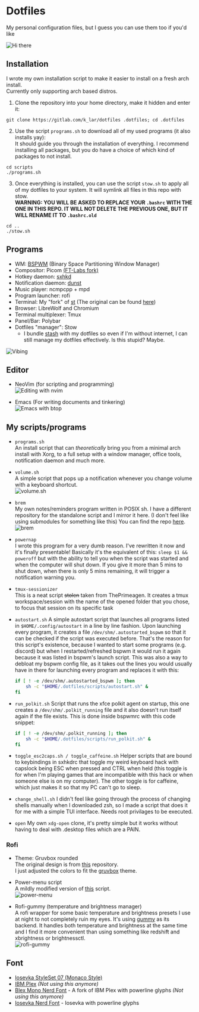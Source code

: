 # Dotfiles

My personal configuration files, but I guess you can use them too if you'd like 

![Hi there](https://gitlab.com/k_lar/dotfiles/uploads/e6b4124de77bbc0cf3f682f89e156e04/hi_there.gif)

## Installation

I wrote my own installation script to make it easier to install on a fresh arch install.  
Currently only supporting arch based distros.  

1. Clone the repository into your home directory, make it hidden and enter it:  
```console
git clone https://gitlab.com/k_lar/dotfiles .dotfiles; cd .dotfiles
```

2. Use the script `programs.sh` to download all of my used programs (it also installs yay):  
   It should guide you through the installation of everything. I recommend installing all packages,
   but you do have a choice of which kind of packages to not install.
```console
cd scripts
./programs.sh
```

3. Once everything is installed, you can use the script `stow.sh` to apply all of my dotfiles to
   your system. It will symlink all files in this repo with stow.  
   **WARNING: YOU WILL BE ASKED TO REPLACE YOUR `.bashrc` WITH THE ONE IN THIS REPO. IT WILL NOT DELETE
   THE PREVIOUS ONE, BUT IT WILL RENAME IT TO `.bashrc.old`**  
   
```console
cd ..
./stow.sh
```

## Programs

- WM: [BSPWM](https://github.com/baskerville/bspwm) (Binary Space Partitioning Window Manager)
- Compositor: Picom [(FT-Labs fork)](https://github.com/FT-Labs/picom)
- Hotkey daemon: [sxhkd](https://github.com/baskerville/sxhkd)
- Notification daemon: [dunst](https://github.com/dunst-project/dunst)
- Music player: ncmpcpp + mpd
- Program launcher: rofi
- Terminal: My "fork" of [st](https://gitlab.com/k_lar/st) (The original can be found [here](https://st.suckless.org/))
- Browser: LibreWolf and Chromium
- Terminal multiplexer: Tmux
- Panel/Bar: Polybar
- Dotfiles "manager": Stow
    * I bundle [stash](https://github.com/shawnohare/stash) with my dotfiles so even
    if I'm without internet, I can still manage my dotfiles effectively.
    Is this stupid? Maybe.  

![Vibing](https://gitlab.com/k_lar/dotfiles/uploads/64003ec095d10615a1d4dc1d864060b3/vibing.png)

## Editor

- NeoVim (for scripting and programming)  
![Editing with nvim](https://gitlab.com/k_lar/dotfiles/uploads/d494e0de1e03dddbd445ef0cb5a0b1d1/editing_vim.png)  

- Emacs (For writing documents and tinkering)  
![Emacs with btop](https://gitlab.com/k_lar/dotfiles/uploads/7e28969078a3c5eaa70c43132b9e25a0/emacs_btop_git.png)  

## My scripts/programs

- `programs.sh`  
  An install script that can *theoretically* bring you from a minimal arch install with Xorg, to a
  full setup with a window manager, office tools, notification daemon and much more.  

- `volume.sh`  
  A simple script that pops up a notification whenever you change volume with a keyboard shortcut.  
  ![volume.sh](https://gitlab.com/k_lar/dotfiles/uploads/628a0dbaacb5c6b26e56a399b63561bb/volume.gif)  

- `brem`  
  My own notes/reminders program written in POSIX sh. I have a different repository for the
  standalone script and I mirror it here. (I don't feel like using submodules for something like
  this) You can find the repo [here](https://gitlab.com/k_lar/brem).  
  ![brem](https://gitlab.com/k_lar/dotfiles/uploads/5906f9d2e7f1e5e0779f9eab46df1409/brem.png)  

- `powernap`  
  I wrote this program for a very dumb reason. I've rewritten it now and it's finally presentable!
  Basically it's the equivalent of this: `sleep $1 && poweroff` but with the ability to tell you
  when the script was started and when the computer will shut down. If you give it more than 5 mins
  to shut down, when there is only 5 mins remaining, it will trigger a notification warning you.  

- `tmux-sessionizer`  
  This is a neat script ~~stolen~~ taken from ThePrimeagen. It creates a tmux workspace/session with
  the name of the opened folder that you chose, to focus that session on its specific task

- `autostart.sh`
  A simple autostart script that launches all programs listed in `$HOME/.config/autostart` in a line
  by line fashion. Upon launching every program, it creates a file `/dev/shm/.autostarted_bspwm` so
  that it can be checked if the script was executed before. That's the reason for this script's
  existence, because I wanted to start some programs (e.g. discord) but when I restarted/refreshed
  bspwm it would run it again because it was listed in bspwm's launch script. This was also a way to
  debloat my bspwm config file, as it takes out the lines you would usually have in there for
  launching every program and replaces it with this:  
  ```bash
  if [ ! -e /dev/shm/.autostarted_bspwm ]; then
      sh -c "$HOME/.dotfiles/scripts/autostart.sh" &
  fi
  ```

- `run_polkit.sh`
  Script that runs the xfce polkit agent on startup, this one creates a `/dev/shm/.polkit_running`
  file and it also doesn't run itself again if the file exists. This is done inside bspwmrc with
  this code snippet:  
  ```bash
  if [ ! -e /dev/shm/.polkit_running ]; then
      sh -c "$HOME/.dotfiles/scripts/run_polkit.sh" &
  fi
  ```

- `toggle_esc2caps.sh / toggle_caffeine.sh`
  Helper scripts that are bound to keybindings in sxhkdrc that toggle my weird keyboard hack with
  capslock being ESC when pressed and CTRL when held (this toggle is for when I'm playing games that
  are incompatible with this hack or when someone else is on my computer). The other toggle is for
  caffeine, which just makes it so that my PC can't go to sleep.

- `change_shell.sh`
  I didn't feel like going through the process of changing shells manually when I downloaded zsh,
  so I made a script that does it for me with a simple TUI interface. Needs root privilages to be
  executed.

- `open`
  My own `xdg-open` clone, it's pretty simple but it works without having to deal with .desktop
  files which are a PAIN.

### Rofi

- Theme: Gruvbox rounded  
  The original design is from [this](https://github.com/lr-tech/rofi-themes-collection) repository.  
  I just adjusted the colors to fit the [gruvbox](https://github.com/morhetz/gruvbox) theme.  

- Power-menu script  
  A mildly modified version of [this](https://github.com/jluttine/rofi-power-menu) script.  
  ![power-menu](https://gitlab.com/k_lar/dotfiles/uploads/8fb22e60c0b1af90db97625afce592aa/power-menu.png)  

- Rofi-gummy (temperature and brightness manager)  
  A rofi wrapper for some basic temperature and brightness presets I use at night to not completely
  ruin my eyes. It's using [gummy](https://github.com/Fushko/gummy) as its backend. It handles both
  temperature and brightness at the same time and I find it more convenient than using something
  like redshift and xbrightness or brightnessctl.  
  ![rofi-gummy](https://gitlab.com/k_lar/dotfiles/uploads/4e9c70aec2deba35e5a3a0150ff61312/rofi-gummy.png)  


## Font

- [Iosevka StyleSet 07 (Monaco Style)](https://typeof.net/Iosevka/)
- [IBM Plex](https://www.ibm.com/plex/) _(Not using this anymore)_
- [Blex Mono Nerd Font](https://github.com/ryanoasis/nerd-fonts/tree/master/patched-fonts/IBMPlexMono) - A fork of IBM Plex with powerline glyphs _(Not using this anymore)_
- [Iosevka Nerd Font](https://github.com/ryanoasis/nerd-fonts/tree/master/patched-fonts/Iosevka) -
Iosevka with powerline glyphs
